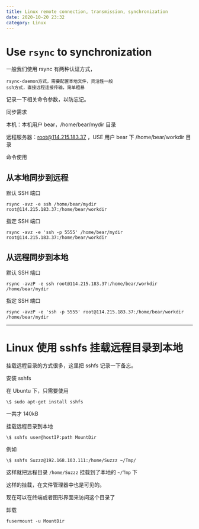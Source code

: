 ```yaml
---
title: Linux remote connection, transmission, synchronization
date: 2020-10-20 23:32
category: Linux
---
```


# Use `rsync` to synchronization

一般我们使用 rsync 有两种认证方式，

    rsync-daemon方式，需要配置本地文件，灵活性一般
    ssh方式，直接远程连接传输，简单粗暴

记录一下相关命令参数，以防忘记。

同步需求

本机：本机用户 bear，/home/bear/mydir 目录

远程服务器：root@114.215.183.37 ，USE 用户 bear 下 /home/bear/workdir 目录

命令使用

## 从本地同步到远程

默认 SSH 端口

```shell
rsync -avz -e ssh /home/bear/mydir root@114.215.183.37:/home/bear/workdir
```

指定 SSH 端口

```shell
rsync -avz -e 'ssh -p 5555' /home/bear/mydir root@114.215.183.37:/home/bear/workdir
```

## 从远程同步到本地

默认 SSH 端口

```shell
rsync -avzP -e ssh root@114.215.183.37:/home/bear/workdir /home/bear/mydir
```

指定 SSH 端口

```shell
rsync -avzP -e 'ssh -p 5555' root@114.215.183.37:/home/bear/workdir /home/bear/mydir
```

---

# Linux 使用 sshfs 挂载远程目录到本地

挂载远程目录的方式很多，这里把 sshfs 记录一下备忘。

安装 sshfs

在 Ubuntu 下，只需要使用

```shell
\$ sudo apt-get install sshfs
```

一共才 140kB

挂载远程目录到本地

```shell
\$ sshfs user@hostIP:path MountDir
```

例如

```shell
\$ sshfs Suzzz@192.168.103.111:/home/Suzzz ~/Tmp/
```

这样就把远程目录 `/home/Suzzz` 挂载到了本地的 `~/Tmp` 下

这样的挂载，在文件管理器中也是可见的。

现在可以在终端或者图形界面来访问这个目录了

卸载

```shell
fusermount -u MountDir
```
